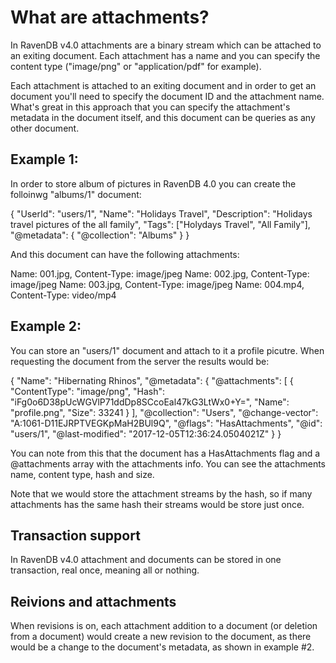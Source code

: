 # What are attachments?

In RavenDB v4.0 attachments are a binary stream which can be attached to an exiting document. 
Each attachment has a name and you can specify the content type ("image/png" or "application/pdf" for example).

Each attachment is attached to an exiting document and in order to get an document you'll need to specify the document ID and the attachment name. 
What's great in this approach that you can specify the attachment's metadata in the document itself, and this document can be queries as any other document.

## Example 1:

In order to store album of pictures in RavenDB 4.0 you can create the folloinwg "albums/1" document:

{
    "UserId": "users/1",
    "Name": "Holidays Travel",
    "Description": "Holidays travel pictures of the all family",
    "Tags": ["Holydays Travel", "All Family"],
    "@metadata": {
        "@collection": "Albums"
    }
}

And this document can have the following attachments:

Name: 001.jpg, Content-Type: image/jpeg
Name: 002.jpg, Content-Type: image/jpeg
Name: 003.jpg, Content-Type: image/jpeg
Name: 004.mp4, Content-Type: video/mp4

## Example 2:

You can store an "users/1" document and attach to it a profile picutre.
When requesting the document from the server the results would be:

{
  "Name": "Hibernating Rhinos",
  "@metadata": {
    "@attachments": [
      {
        "ContentType": "image/png",
        "Hash": "iFg0o6D38pUcWGVlP71ddDp8SCcoEal47kG3LtWx0+Y=",
        "Name": "profile.png",
        "Size": 33241
      }
    ],
    "@collection": "Users",
    "@change-vector": "A:1061-D11EJRPTVEGKpMaH2BUl9Q",
    "@flags": "HasAttachments",
    "@id": "users/1",
    "@last-modified": "2017-12-05T12:36:24.0504021Z"
  }
}

You can note from this that the document has a HasAttachments flag and a @attachments array with the attachments info.
You can see the attachments name, content type, hash and size.

Note that we would store the attachment streams by the hash, so if many attachments has the same hash their streams would be store just once.

## Transaction support

In RavenDB v4.0 attachment and documents can be stored in one transaction, real once, meaning all or nothing.

## Reivions and attachments

When revisions is on, each attachment addition to a document (or deletion from a document) would create a new revision to the document, 
as there would be a change to the document's metadata, as shown in example #2. 
